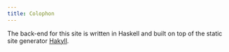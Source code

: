 ```yaml
---
title: Colophon
---
```


The back-end for this site is written in Haskell and built on top of the static site generator [Hakyll](http://www.jaspervdj.be/hakyll/).
